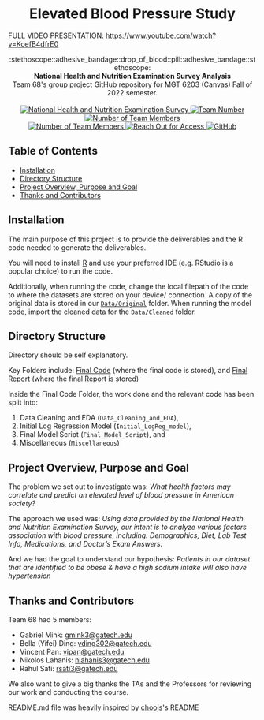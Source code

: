 <h1 align="center">Elevated Blood Pressure Study</h1>

FULL VIDEO PRESENTATION: https://www.youtube.com/watch?v=KoefB4dfrE0

<div align="center">
  :stethoscope::adhesive_bandage::drop_of_blood::pill::adhesive_bandage::stethoscope:
</div>
<div align="center">
  <strong>National Health and Nutrition Examination Survey Analysis</strong>
</div>
<div align="center">
  Team 68's group project GitHub repository for MGT 6203 (Canvas) Fall of 2022 semester.
</div>

<br />

<div align="center">
  <!-- Data Source -->
  <a href="https://www.kaggle.com/datasets/cdc/national-health-and-nutrition-examination-survey">
    <img src="https://img.shields.io/badge/Data%20Source-National Health and Nutrition Examination Survey-orange.svg?style=flat-square"
      alt="National Health and Nutrition Examination Survey" />
  </a>
  <!-- Team Number -->
  <a href="https://github.gatech.edu/MGT-6203-Fall-2022-Canvas/Team-68/">
    <img src="https://img.shields.io/badge/Team%20Number-68-orange.svg?style=flat-square"
      alt="Team Number" />
  </a>
  <!-- Number of Team Members -->
  <a href="https://github.gatech.edu/MGT-6203-Fall-2022-Canvas/Team-68/">
    <img src="https://img.shields.io/badge/Number of Team Members-5-orange.svg?style=flat-square"
      alt="Number of Team Members" />
  </a>

</div>

<div align="center">
  <!-- Video Link -->
  <a href="https://www.youtube.com/watch?v=KoefB4dfrE0">
    <img src="https://img.shields.io/badge/Video Presentation-YouTube-orange.svg?style=flat-square"
      alt="Number of Team Members" />
  </a>  
  <!-- Presentation Slides Link -->
  <a href="https://github.gatech.edu/MGT-6203-Fall-2022-Canvas/Team-68/blob/main/Final%20Presentation%20Slides/Final%20Presentation%20Video.pptx">
    <img src="https://img.shields.io/badge/Presentation Slides-MS Powerpoint-orange.svg?style=flat-square"
      alt="Reach Out for Access" />
  </a>
  <!-- Final Report -->
  <a href="https://github.gatech.edu/MGT-6203-Fall-2022-Canvas/Team-68/tree/main/Final%20Report">
    <img src="https://img.shields.io/badge/Final Report-GitHub link-orange.svg?style=flat-square"
      alt="GitHub" />
  </a>

</div>

           
           
## Table of Contents
- [Installation](#installation)
- [Directory Structure](#directory-structure)
- [Project Overview, Purpose and Goal](#project-overview-purpose-and-goal)
- [Thanks and Contributors](#thanks-and-contributors)

## Installation

The main purpose of this project is to provide the deliverables and the R code needed to generate the deliverables.

You will need to install [R](https://cran.r-project.org/bin/windows/base/) and use your preferred IDE (e.g. RStudio is a popular choice) to run the code.

Additionally, when running the code, change the local filepath of the code to where the datasets are stored on your device/ connection. A copy of the original data is stored in our [`Data/Original`](https://github.gatech.edu/MGT-6203-Fall-2022-Canvas/Team-68/tree/main/Data/Original) folder. When running the model code, import the cleaned data for the [`Data/Cleaned`](https://github.gatech.edu/MGT-6203-Fall-2022-Canvas/Team-68/tree/main/Data/Cleaned) folder.

## Directory Structure

Directory should be self explanatory. 

Key Folders include: [Final Code](https://github.gatech.edu/MGT-6203-Fall-2022-Canvas/Team-68/tree/main/Final%20Code) (where the final code is stored), and [Final Report](https://github.gatech.edu/MGT-6203-Fall-2022-Canvas/Team-68/tree/main/Final%20Report) (where the final Report is stored)

Inside the Final Code Folder, the work done and the relevant code has been split into:
1. Data Cleaning and EDA (`Data_Cleaning_and_EDA`),
2. Initial Log Regression Model (`Initial_LogReg_model`), 
3. Final Model Script (`Final_Model_Script`), and
4. Miscellaneous (`Miscellaneous`)
           
## Project Overview, Purpose and Goal

The problem we set out to investigate was: _What health factors may correlate and predict an elevated level of blood pressure in American society?_

The approach we used was: _Using data provided by the National Health and Nutrition Examination Survey, our intent is to analyze various factors association with blood pressure, including: Demographics, Diet, Lab Test Info, Medications, and Doctor’s Exam Answers._

And we had the goal to understand our hypothesis: _Patients in our dataset that are identified to be obese & have a high sodium intake will also have hypertension_
           
## Thanks and Contributors

Team 68 had 5 members:
* Gabriel Mink: gmink3@gatech.edu 
* Bella (Yifei) Ding: yding302@gatech.edu 
* Vincent Pan: vipan@gatech.edu
* Nikolos Lahanis: nlahanis3@gatech.edu
* Rahul Sati: rsati3@gatech.edu 

We also want to give a big thanks the TAs and the Professors for reviewing our work and conducting the course.

README.md file was heavily inspired by [choojs](https://github.com/choojs/choo)'s README
